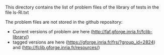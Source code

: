 This directory contains the list of problem files of the library of tests in the file ls-Rl.txt

The problem files are not stored in the github repository:

  - Current versions of problem are here (http://faf.gforge.inria.fr/fclib-library/)
  - tagged versions are here (https://gforge.inria.fr/frs/?group_id=2824) and  (http://fclib.gforge.inria.fr/resources/)






